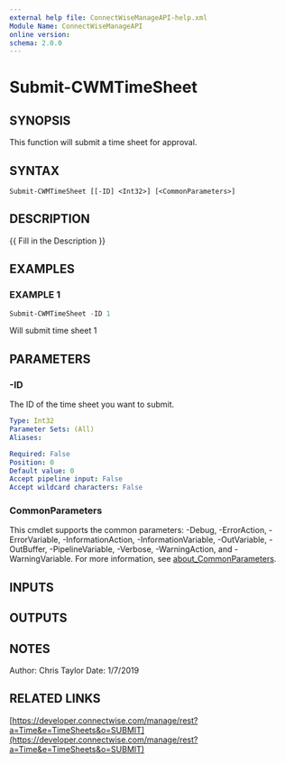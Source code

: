 ```yaml
---
external help file: ConnectWiseManageAPI-help.xml
Module Name: ConnectWiseManageAPI
online version:
schema: 2.0.0
---
```


# Submit-CWMTimeSheet

## SYNOPSIS
This function will submit a time sheet for approval.

## SYNTAX

```
Submit-CWMTimeSheet [[-ID] <Int32>] [<CommonParameters>]
```

## DESCRIPTION
{{ Fill in the Description }}

## EXAMPLES

### EXAMPLE 1
```powershell
Submit-CWMTimeSheet -ID 1
```

Will submit time sheet 1

## PARAMETERS

### -ID
The ID of the time sheet you want to submit.

```yaml
Type: Int32
Parameter Sets: (All)
Aliases:

Required: False
Position: 0
Default value: 0
Accept pipeline input: False
Accept wildcard characters: False
```

### CommonParameters
This cmdlet supports the common parameters: -Debug, -ErrorAction, -ErrorVariable, -InformationAction, -InformationVariable, -OutVariable, -OutBuffer, -PipelineVariable, -Verbose, -WarningAction, and -WarningVariable. For more information, see [about_CommonParameters](http://go.microsoft.com/fwlink/?LinkID=113216).

## INPUTS

## OUTPUTS

## NOTES
Author: Chris Taylor Date: 1/7/2019

## RELATED LINKS

[https://developer.connectwise.com/manage/rest?a=Time&e=TimeSheets&o=SUBMIT](https://developer.connectwise.com/manage/rest?a=Time&e=TimeSheets&o=SUBMIT)

